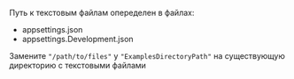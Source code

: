 ﻿Путь к текстовым файлам опеределен в файлах:
- appsettings.json
- appsettings.Development.json

Замените `"/path/to/files"` у `"ExamplesDirectoryPath"` на существующую директорию с текстовыми файлами